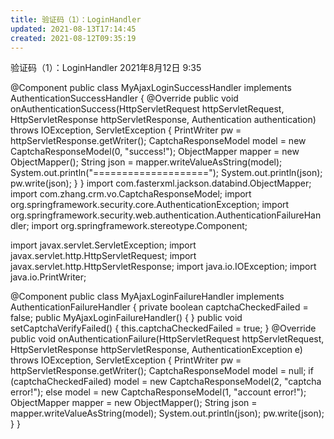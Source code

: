 ```yaml
---
title: 验证码（1）：LoginHandler
updated: 2021-08-13T17:14:45
created: 2021-08-12T09:35:19
---
```


验证码（1）：LoginHandler
2021年8月12日
9:35

@Component
public class MyAjaxLoginSuccessHandler implements AuthenticationSuccessHandler {
@Override
public void onAuthenticationSuccess(HttpServletRequest httpServletRequest, HttpServletResponse httpServletResponse, Authentication authentication) throws IOException, ServletException {
PrintWriter pw = httpServletResponse.getWriter();
CaptchaResponseModel model = new CaptchaResponseModel(0, "success!");
ObjectMapper mapper = new ObjectMapper();
String json = mapper.writeValueAsString(model);
System.out.println("====================");
System.out.println(json);
pw.write(json);
}
}
import com.fasterxml.jackson.databind.ObjectMapper;
import com.zhang.crm.vo.CaptchaResponseModel;
import org.springframework.security.core.AuthenticationException;
import org.springframework.security.web.authentication.AuthenticationFailureHandler;
import org.springframework.stereotype.Component;

import javax.servlet.ServletException;
import javax.servlet.http.HttpServletRequest;
import javax.servlet.http.HttpServletResponse;
import java.io.IOException;
import java.io.PrintWriter;

@Component
public class MyAjaxLoginFailureHandler implements AuthenticationFailureHandler {
private boolean captchaCheckedFailed = false;
public MyAjaxLoginFailureHandler() {
}
public void setCaptchaVerifyFailed() {
this.captchaCheckedFailed = true;
}
@Override
public void onAuthenticationFailure(HttpServletRequest httpServletRequest, HttpServletResponse httpServletResponse, AuthenticationException e) throws IOException, ServletException {
PrintWriter pw = httpServletResponse.getWriter();
CaptchaResponseModel model = null;
if (captchaCheckedFailed)
model = new CaptchaResponseModel(2, "captcha error!");
else
model = new CaptchaResponseModel(1, "account error!");
ObjectMapper mapper = new ObjectMapper();
String json = mapper.writeValueAsString(model);
System.out.println(json);
pw.write(json);
}
}
